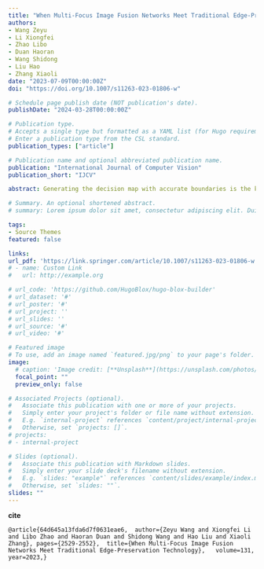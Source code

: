 ```yaml
---
title: "When Multi-Focus Image Fusion Networks Meet Traditional Edge-Preservation Technology"
authors:
- Wang Zeyu
- Li Xiongfei
- Zhao Libo
- Duan Haoran 
- Wang Shidong 
- Liu Hao
- Zhang Xiaoli
date: "2023-07-09T00:00:00Z"
doi: "https://doi.org/10.1007/s11263-023-01806-w"

# Schedule page publish date (NOT publication's date).
publishDate: "2024-03-28T00:00:00Z"

# Publication type.
# Accepts a single type but formatted as a YAML list (for Hugo requirements).
# Enter a publication type from the CSL standard.
publication_types: ["article"]

# Publication name and optional abbreviated publication name.
publication: "International Journal of Computer Vision"
publication_short: "IJCV"

abstract: Generating the decision map with accurate boundaries is the key to fusing multi-focus images. In this paper, we introduce edge-preservation (EP) techniques into neural networks to improve the quality of decision maps, supported by an interesting phenomenon we found： the maps generated by traditional EP techniques are similar to the feature maps in the trained network with excellent performance. Based on the manifold theory in the field of edge-preservation, we propose a novel edge-aware layer derived from isometric domain transformation and a recursive filter, which effectively eliminates burrs and pseudo-edges in the decision map by highlighting the edge discrepancy between the focused and defocused regions. This edge-aware layer is incorporated to a Siamese-style encoder and a decoder to form a complete segmentation architecture, termed Y-Net, which can contrastively learn and capture the feature differences of the sourced images with a relatively small number of training data (i.e., 10,000 image pairs). In addition, a new strategy based on randomization is devised to generate masks and simulate multi-focus images with natural images, which alleviates the absence of ground-truth and the lack of training sets in multi-focus image fusion (MFIF) task. The experimental results on four publicly available datasets demonstrate that Y-Net with the edge-aware layers is superior to other state-of-the-art fusion networks in terms of qualitative and quantitative comparison.

# Summary. An optional shortened abstract.
# summary: Lorem ipsum dolor sit amet, consectetur adipiscing elit. Duis posuere tellus ac convallis placerat. Proin tincidunt magna sed ex sollicitudin condimentum.

tags:
- Source Themes
featured: false

links:
url_pdf: 'https://link.springer.com/article/10.1007/s11263-023-01806-w'
# - name: Custom Link
#   url: http://example.org

# url_code: 'https://github.com/HugoBlox/hugo-blox-builder'
# url_dataset: '#'
# url_poster: '#'
# url_project: ''
# url_slides: ''
# url_source: '#'
# url_video: '#'

# Featured image
# To use, add an image named `featured.jpg/png` to your page's folder. 
image:
  # caption: 'Image credit: [**Unsplash**](https://unsplash.com/photos/s9CC2SKySJM)'
  focal_point: ""
  preview_only: false

# Associated Projects (optional).
#   Associate this publication with one or more of your projects.
#   Simply enter your project's folder or file name without extension.
#   E.g. `internal-project` references `content/project/internal-project/index.md`.
#   Otherwise, set `projects: []`.
# projects:
# - internal-project

# Slides (optional).
#   Associate this publication with Markdown slides.
#   Simply enter your slide deck's filename without extension.
#   E.g. `slides: "example"` references `content/slides/example/index.md`.
#   Otherwise, set `slides: ""`.
slides: ""
---
```


<!-- {{% callout note %}}
Create your slides in Markdown - click the *Slides* button to check out the example.
{{% /callout %}} -->

**cite** 
```
@article{64d645a13fda6d7f0631eae6,	author={Zeyu Wang and Xiongfei Li and Libo Zhao and Haoran Duan and Shidong Wang and Hao Liu and Xiaoli Zhang},	pages={2529-2552},	title={When Multi-Focus Image Fusion Networks Meet Traditional Edge-Preservation Technology},	volume=131,	year=2023,}
```


<!-- Add the publication's **full text** or **supplementary notes** here. You can use rich formatting such as including [code, math, and images](https://docs.hugoblox.com/content/writing-markdown-latex/). -->
